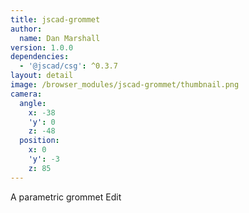 ```yaml
---
title: jscad-grommet
author:
  name: Dan Marshall
version: 1.0.0
dependencies:
  - '@jscad/csg': ^0.3.7
layout: detail
image: /browser_modules/jscad-grommet/thumbnail.png
camera:
  angle:
    x: -38
    'y': 0
    z: -48
  position:
    x: 0
    'y': -3
    z: 85
---
```

A parametric grommet Edit